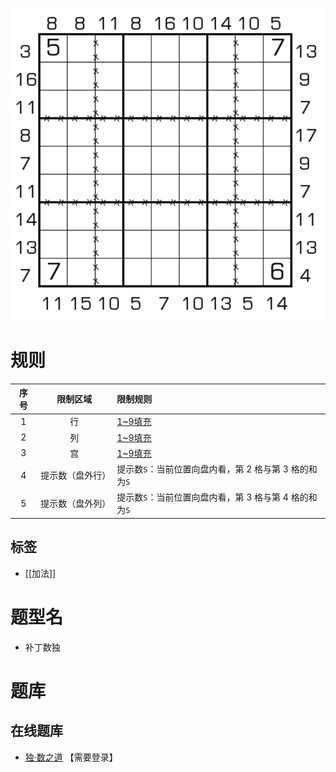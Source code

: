 ![](../../../../images/sudoku/补丁数独.png)

# 规则

| 序号  |   限制区域   | 限制规则                              |
|:---:|:--------:|:----------------------------------|
|  1  |    行     | [1~9填充]                           |
|  2  |    列     | [1~9填充]                           |
|  3  |    宫     | [1~9填充]                           |
|  4  | 提示数（盘外行） | 提示数`S`：当前位置向盘内看，第 2 格与第 3 格的和为`S` |
|  5  | 提示数（盘外列） | 提示数`S`：当前位置向盘内看，第 3 格与第 4 格的和为`S` |

## 标签

- [[加法]]

# 题型名

- 补丁数独

# 题库

## 在线题库

- [独·数之道](http://www.sudokufans.org.cn/lx/game.index.php?type=arrow2) 【需要登录】

[1~9填充]: ../../../../rules.md#1to9填充